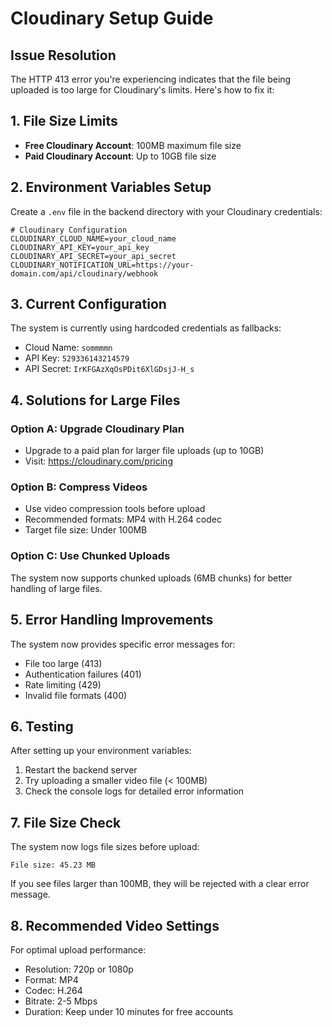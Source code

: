 # Cloudinary Setup Guide

## Issue Resolution

The HTTP 413 error you're experiencing indicates that the file being uploaded is too large for Cloudinary's limits. Here's how to fix it:

## 1. File Size Limits

- **Free Cloudinary Account**: 100MB maximum file size
- **Paid Cloudinary Account**: Up to 10GB file size

## 2. Environment Variables Setup

Create a `.env` file in the backend directory with your Cloudinary credentials:

```env
# Cloudinary Configuration
CLOUDINARY_CLOUD_NAME=your_cloud_name
CLOUDINARY_API_KEY=your_api_key
CLOUDINARY_API_SECRET=your_api_secret
CLOUDINARY_NOTIFICATION_URL=https://your-domain.com/api/cloudinary/webhook
```

## 3. Current Configuration

The system is currently using hardcoded credentials as fallbacks:

- Cloud Name: `sommmmn`
- API Key: `529336143214579`
- API Secret: `IrKFGAzXqOsPDit6XlGDsjJ-H_s`

## 4. Solutions for Large Files

### Option A: Upgrade Cloudinary Plan

- Upgrade to a paid plan for larger file uploads (up to 10GB)
- Visit: https://cloudinary.com/pricing

### Option B: Compress Videos

- Use video compression tools before upload
- Recommended formats: MP4 with H.264 codec
- Target file size: Under 100MB

### Option C: Use Chunked Uploads

The system now supports chunked uploads (6MB chunks) for better handling of large files.

## 5. Error Handling Improvements

The system now provides specific error messages for:

- File too large (413)
- Authentication failures (401)
- Rate limiting (429)
- Invalid file formats (400)

## 6. Testing

After setting up your environment variables:

1. Restart the backend server
2. Try uploading a smaller video file (< 100MB)
3. Check the console logs for detailed error information

## 7. File Size Check

The system now logs file sizes before upload:

```
File size: 45.23 MB
```

If you see files larger than 100MB, they will be rejected with a clear error message.

## 8. Recommended Video Settings

For optimal upload performance:

- Resolution: 720p or 1080p
- Format: MP4
- Codec: H.264
- Bitrate: 2-5 Mbps
- Duration: Keep under 10 minutes for free accounts
